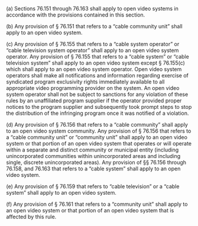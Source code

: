 (a) Sections 76.151 through 76.163 shall apply to open video systems in accordance with the provisions contained in this section.

(b) Any provision of § 76.151 that refers to a “cable community unit” shall apply to an open video system.

(c) Any provision of § 76.155 that refers to a “cable system operator” or “cable television system operator” shall apply to an open video system operator. Any provision of § 76.155 that refers to a “cable system” or “cable television system” shall apply to an open video system except § 76.155(c) which shall apply to an open video system operator. Open video system operators shall make all notifications and information regarding exercise of syndicated program exclusivity rights immediately available to all appropriate video programming provider on the system. An open video system operator shall not be subject to sanctions for any violation of these rules by an unaffiliated program supplier if the operator provided proper notices to the program supplier and subsequently took prompt steps to stop the distribution of the infringing program once it was notified of a violation.

(d) Any provision of § 76.156 that refers to a “cable community” shall apply to an open video system community. Any provision of § 76.156 that refers to a “cable community unit” or “community unit” shall apply to an open video system or that portion of an open video system that operates or will operate within a separate and distinct community or municipal entity (including unincorporated communities within unincorporated areas and including single, discrete unincorporated areas). Any provision of §§ 76.156 through 76.158, and 76.163 that refers to a “cable system” shall apply to an open video system.

(e) Any provision of § 76.159 that refers to “cable television” or a “cable system” shall apply to an open video system.

(f) Any provision of § 76.161 that refers to a “community unit” shall apply to an open video system or that portion of an open video system that is affected by this rule.

